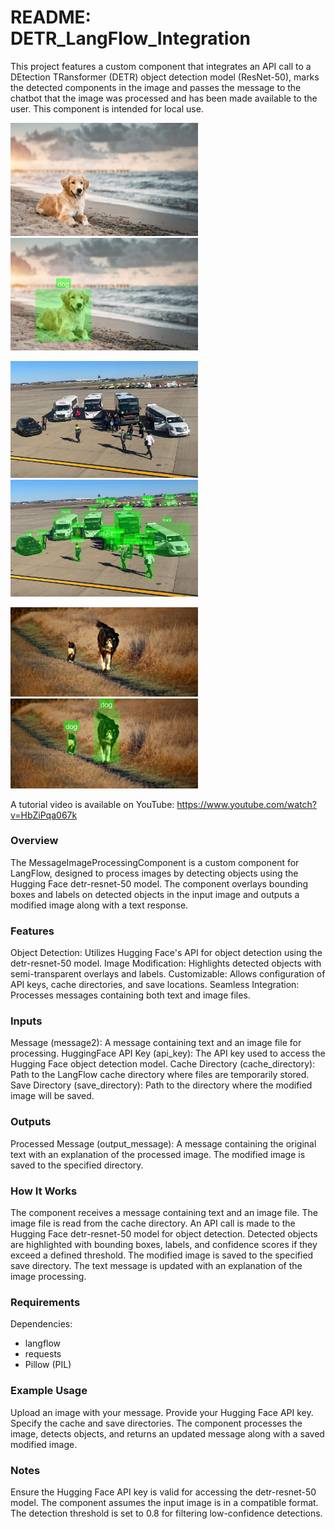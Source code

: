 # README: DETR_LangFlow_Integration

This project features a custom component that integrates an API call to a DEtection TRansformer (DETR) object detection model (ResNet-50), marks the detected components in the image and passes the message to the chatbot that the image was processed and has been made available to the user. This component is intended for local use.

<img src="https://github.com/jghenriksson/DETR_LangFlow_Integration/blob/main/example_images/dog.jpg" alt="drawing" width="300"/> <img src="https://github.com/jghenriksson/DETR_LangFlow_Integration/blob/main/example_images/dog_detected.jpg" alt="drawing" width="300"/>

<img src="https://github.com/jghenriksson/DETR_LangFlow_Integration/blob/main/example_images/Buses.jpg" alt="drawing" width="300"/> <img src="https://github.com/jghenriksson/DETR_LangFlow_Integration/blob/main/example_images/Buses_detected.jpg" alt="drawing" width="300"/>

<img src="https://github.com/jghenriksson/DETR_LangFlow_Integration/blob/main/example_images/CatAndDog.jpg" alt="drawing" width="300"/> <img src="https://github.com/jghenriksson/DETR_LangFlow_Integration/blob/main/example_images/CatAndDog_detected.jpg" alt="drawing" width="300"/>

A tutorial video is available on YouTube:
https://www.youtube.com/watch?v=HbZiPqa067k

### Overview
The MessageImageProcessingComponent is a custom component for LangFlow, designed to process images by detecting objects using the Hugging Face detr-resnet-50 model. The component overlays bounding boxes and labels on detected objects in the input image and outputs a modified image along with a text response.

### Features
Object Detection: Utilizes Hugging Face's API for object detection using the detr-resnet-50 model.
Image Modification: Highlights detected objects with semi-transparent overlays and labels.
Customizable: Allows configuration of API keys, cache directories, and save locations.
Seamless Integration: Processes messages containing both text and image files.

### Inputs
Message (message2): A message containing text and an image file for processing.
HuggingFace API Key (api_key): The API key used to access the Hugging Face object detection model.
Cache Directory (cache_directory): Path to the LangFlow cache directory where files are temporarily stored.
Save Directory (save_directory): Path to the directory where the modified image will be saved.

### Outputs
Processed Message (output_message): A message containing the original text with an explanation of the processed image. The modified image is saved to the specified directory.

### How It Works
The component receives a message containing text and an image file.
The image file is read from the cache directory.
An API call is made to the Hugging Face detr-resnet-50 model for object detection.
Detected objects are highlighted with bounding boxes, labels, and confidence scores if they exceed a defined threshold.
The modified image is saved to the specified save directory.
The text message is updated with an explanation of the image processing.

### Requirements
Dependencies:
- langflow
- requests
- Pillow (PIL)

### Example Usage
Upload an image with your message.
Provide your Hugging Face API key.
Specify the cache and save directories.
The component processes the image, detects objects, and returns an updated message along with a saved modified image.

### Notes
Ensure the Hugging Face API key is valid for accessing the detr-resnet-50 model.
The component assumes the input image is in a compatible format.
The detection threshold is set to 0.8 for filtering low-confidence detections.
